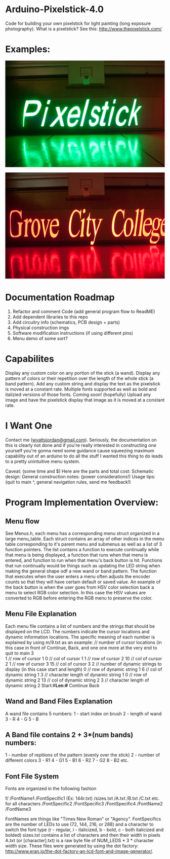 # Arduino-Pixelstick-4.0
Code for building your own pixelstick for light painting (long exposure photography). What is a pixelstick? See this: http://www.thepixelstick.com/

# Examples:
![Demo](/imgs/pxl_stick.jpg)

![Red Times New Roman Text](/imgs/pxl_gcc.jpg)

# Documentation Roadmap
1. Refactor and comment Code (add general program flow to ReadME)
2. Add dependent libraries to this repo
3. Add circuitry info (schematics, PCB design + parts)
4. Physical construction imgs
5. Software modification instructions (if using different pins)
6. Menu demo of some sort? 

# Capabilites

  Display any custom color on any portion of the stick (a wand).
  Display any pattern of colors or their repetition over the length of the whole stick (a band pattern).
  Add any custom string and display the text as the pixelstick is moved at a constant rate.
      Multiple fonts supported as well as bold and italizied versions of those fonts.
  Coming soon! (hopefully) Upload any image and have the pixelstick display that image as it is moved at a constant rate.

# I Want One
  Contact me (wyattsjordan@gmail.com). Seriously, the documentation on this is clearly not done and if you're really interested in constructing one yourself you're gonna need some guidance cause squeezing maximum capability out of an arduino to do all the stuff I wanted this thing to do leads to a pretty unintuitive menu system.

  Caveat: (some time and $)
  Here are the parts and total cost:
  Schematic design:
  General construction notes: (power considerations!)
  Usage tips: (quit to main ^, general navigation rules, send me feedback!)

# Program Implementation Overview:

## Menu flow
See Menus.h, each menu has a corresponding menu struct organized in a large menu_table. Each struct contains an array of other indices in the menu table corresponding to it's parent menu and submenus as well as a list of 3 function pointers. The list contains a function to execute continually while that menu is being displayed, a function that runs when that menu is entered, and function to run when that menu's back button is hit.
Functions that run continually would be things such as updating the LED string when making the general shape odf a new wand or band pattern.
The function that executes when the user enters a menu often adjusts the encoder counts so that they will have certain default or saved value. 
 An example of the back button is when the user goes from HSV color selection back a menu to select RGB color selection. In this case the HSV values are converted to RGB before entering the RGB menu to preserve the color.


## Menu File Explanation
Each menu file contains a list of numbers and the strings that should be displayed on the LCD. The numbers indicate the cursor locations and dynamic information locations. The specific meaning of each number is explained by using m/9.txt as an example:
// number of cursor locations (in this case in front of Continue, Back, and one one more at the very end to quit to main
3        
1	 // row of cursor 1
0	 // col of cursor 1
1	 // row of cursor 2
10       // col of cursor 2
1 	 // row of cursor 3
15	 // col of cursor 3
2        // number of dynamic strings to display (in this case start and length)
0	 // row of dynamic string 1
6	 // col of dynamic string 1
3	 // character length of dynamic string 1
0	 // row of dynamic string 2
13	 // col of dynamic string 2
3	 // character length of dynamic string 2
Start:#__Len:#__
 Continue  Back 

## Wand and Band Files Explanation
A wand file contains 5 numbers:
1 - start index on brush
2 - length of wand
3 - R
4 - G
5 - B

## A Band file contains 2 + 3*(num bands) numbers:
1 - number of repitions of the pattern (evenly over the stick)
2 - number of different colors
3 - R1
4 - G1
5 - B1
6 - R2
7 - G2
8 - B2
etc. 

## Font File System
Fonts are organized in the following fashion

f/
   /FontName1
	/FontSpecific1 (Ex: 144r.txt)
		/sizes.txt
		/A.txt
		/B.txt
		/C.txt
		etc. for all characters
	/FontSpecific2
	/FontSpecific3
	/FontSpecific4
   /FontName2
   /FontName3

FontNames are things like "Times New Roman" or "Agency".
    FontSpecifics are the number of LEDs to use (72, 144, 216, or 288) and a character to switch the font type (r - regular, i - italicized, b - bold, c - both italicized and bolded)
        sizes.txt contains a list of characters and then their width in pixels
	A.txt (or [character].txt) is a raw byte file of NUM_LEDS * 3 * character width size. These files were generated by using the dot factory: http://www.eran.io/the-dot-factory-an-lcd-font-and-image-generator/.


